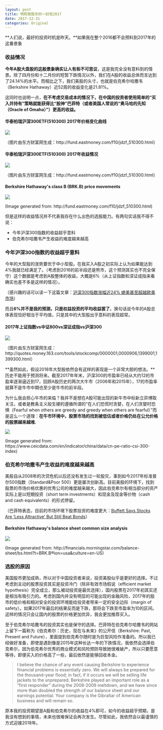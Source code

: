 ```yaml
---
layout: post
title: 明熙致股东的一封信2017
date: 2017-12-31
categories: Original
---
```


**人们说，最好的投资时机是昨天。**如果我在整个2016都不会预料到2017年的这番景象

### 收益情况

**今年A股大盘股的这般景象确实让人有些不可思议**，这是我完全没有意料到的情景。除了四月份和十二月份的短暂下跌情况以外，我们在A股的收益总体而言达到了24.14%的水平。而相比之下，我们美股的头寸，也就是伯克希尔哈撒韦（Berkshire Hathaway）近52周的收益变化是21.81%。

这同时也说明一点，**在不考虑交易成本的情况下，在中国的投资者使用简单的“买入并持有”策略就能获得比“股神”巴菲特（或者美国人常说的“奥马哈的先知（Oracle of Omaha）”）更高的收益。**

#### 华泰柏瑞沪深300ETF(510300) 2017年价格变化曲线
![](https://i.imgur.com/nTEfhhX.png)

<p class="small middle-text">（图片由东方财富网生成：http://fund.eastmoney.com/f10/jdzf_510300.html）</p>

#### 华泰柏瑞沪深300ETF(510300) 2017年收益情况

![](https://i.imgur.com/tmTxSxb.png)

<p class="small middle-text">（图片由东方财富网生成：http://fund.eastmoney.com/f10/jdzf_510300.html）</p>

#### Berkshire Hathaway's class B (BRK.B) price movements

![](https://i.imgur.com/5Dl1LuM.png)

<p class="small middle-text">(Image generated from: http://fund.eastmoney.com/f10/jdzf_510300.html)</p>

但是这样的收益情况并不代表我存在什么出色的选股能力。有两句实话我不得不说：

* 今年沪深300指数的收益超乎意料
* 伯克希尔哈撒韦产生收益的难度越来越高

### 今年沪深300指数的收益超乎意料

今年的大型股的涨势要优于中小型股。在我买入A股之初实际上认为如果能达到4%我就已经满足了。（考虑到2016的前半段还是熊市，这个预测其实也不完全保守）这个数据是考虑到A股整体的收益，大概是6%（从上证指数和深证成指来看确实也差不多是这样的情况）。

（感兴趣的话可以读一下这篇文章：[沪深300指数涨幅近24% 媲美甚至超越欧美市场](http://finance.sina.com.cn/stock/marketresearch/2017-11-16/doc-ifynstfi0311686.shtml)）

而且**6%并不是我的预测，只是权益投资的平均收益罢了**。换句话说今年的A股总体表现恰好相当于平均值，只是其中的大型股出乎意料的表现超常。

#### 2017年上证指数vs中证800vs深证成指vs沪深300

![](https://i.imgur.com/WMgrNQh.png)

<p class="small middle-text">（图片由东方财富网生成：http://quotes.money.163.com/tools/stockcomp/0000001,0000906,1399001,1399300.html）</p>


**虽然如此，假设2018年大型股依然会有这样的表现是一个非常大胆的想法。**历史不能用于预测将来。截至2017年年末，沪深300的市盈率已经从大约12的市盈率逐渐逼近到17，回顾A股历史的两次大牛市（2006年和2015年），17的市盈率就算不是牛市中期也至少是牛市的前半段。

为什么我会担心牛市的来临？我并不是想在A股可能出现的新牛市中标新立异博取关注，或者是教条主义般生硬的遵循所谓的“在人们恐慌时贪婪，在人们贪婪时恐惧（Fearful when others are greedy and greedy when others are fearful）”而是这么一个道理：**在牛市环境中，股票市场的找到被低估或者价格仍处在公允价格的股票越来越难.**

![](https://i.imgur.com/7Gv7U8W.png)

<p class="small middle-text">(Image generated from: https://www.ceicdata.com/en/indicator/china/data/cn-pe-ratio-csi-300-index)</p>

### 伯克希尔哈撒韦产生收益的难度越来越高

美股自从2008年的次贷危机以后还没有发生过一轮股灾，事到如今2017年标准普尔500指数（Standard&Poor 500）更是屡次创新高。目前美股的环境下，找到股票的市场价格优惠的优秀公司的难度越来越大，因此伯克希尔有相当部分的资产实际上是以短期投资（short term investments）和现金及现金等价物（cash and cash equivalents）的形式停留。

（巴菲特表态，目前的市场环境下股票投资的难度更大：[Buffett Says Stocks Are ‘Less Attractive’ But Still Beat Bonds](https://www.bloomberg.com/news/articles/2017-08-30/buffett-says-stocks-are-less-attractive-but-still-beat-bonds)）

#### Berkshire Hathaway's balance sheet common size analysis

![](https://i.imgur.com/zp9R2DO.png)

<p class="small middle-text">(Image generated from: http://financials.morningstar.com/balance-sheet/bs.html?t=BRK.B&region=usa&culture=en-US)</p>

### 选股的原因

美国股市更加成熟，所以对于中国投资者来说，投资美股似乎是更好的选择。不过考虑到主动的股票投资其实是投资冷门（除非有效市场假说（efficient market hypothesis）完全成立，那么被动投资是最优选择），国内股票在2017年初其实还是相当有吸引力的。考虑到国内并没有明显的可能出现的金融风险，2017年的股市的低价格和相对安全的投资环境能给投资者带来一定的安全边际（margin of safety）。如果2017年最后的结果反而是下跌，那将会下跌至市盈率为10的区间。这样的情况只会让国内的股票的价格更加优异，我会更加推荐买入。

至于伯克希尔哈撒韦的投资其实也是保守的选择。巴菲特在伯克希尔哈撒韦的网站上留下一篇称为《伯克希尔：历史，现在与未来》的公开信（Berkshire: Past, Present and Future），里面提到伯克希尔随时是为巨型风险作准备的。所以我已经做好准备，即使是遇到像是2015年这种长达一年的下跌情况，我依然会选择伯克希尔，因为伯克希尔优秀的商业模式和风险预防导致她很难破产，所以只要愿意等待，即便买入的价格高了一些，最后依然是能够回收本金。

> I believe the chance of any event causing Berkshire to experience financial problems is essentially zero. We will always be prepared for the thousand-year flood; in fact, if it occurs we will be selling life jackets to the unprepared. Berkshire played an important role as a “first responder” during the 2008-2009 meltdown, and we have since more than doubled the strength of our balance sheet and our earnings potential. Your company is the Gibraltar of American business and will remain so.

原本我的投资期望是A股和伯克希尔的收益在4%即可，如今的收益超乎预期，是我没有想到的事情，未来也很难保证会再次发生。尽管如此，我依然会以最谨慎的方式迎接2018年。
